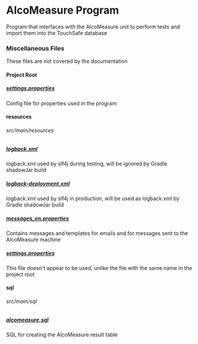 # AlcoMeasure Program

Program that interfaces with the AlcoMeasure unit to perform tests and import them into the TouchSafe database


### Miscellaneous Files
These files are not covered by the documentation

#### Project Root

##### [settings.properties](settings.properties)

Config file for properties used in the program

#### resources
###### src/main/resources

##### [logback.xml](src/main/resources/logback.xml)

logback.xml used by slf4j during testing, will be ignored by Gradle shadowJar build

##### [logback-deployment.xml](src/main/resources/logback-deployment.xml)

logback.xml used by slf4j in production, will be used as logback.xml by Gradle shadowJar build

##### [messages_en.properties](src/main/resources/messages_en.properties)

Contains messages and templates for emails and for messages sent to the AlcoMeasure machine

##### [settings.properties](src/main/resources/settings.properties)

This file doesn't appear to be used, unlike the file with the same name in the project root

#### sql
###### src/main/sql

##### [alcomeasure.sql](src/main/sql/alcomeasure.sql)

SQL for creating the AlcoMeasure result table
